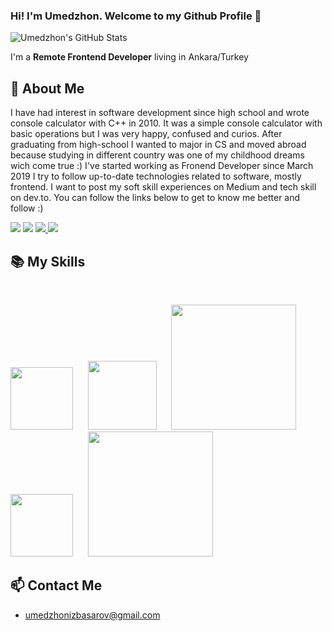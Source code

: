 ### Hi! I'm Umedzhon. Welcome to my Github Profile 👋

![Umedzhon's GitHub Stats](https://github-readme-stats.vercel.app/api?username=umedsondoniyor&show_icons=true&theme=dark)


I'm a **Remote Frontend Developer** living in Ankara/Turkey


## 📖 About Me

I have had interest in software development since high school and wrote console calculator with C++ in 2010. It was a simple console calculator with basic operations but I was very happy, confused and curios. After graduating from high-school I wanted to major in CS and moved abroad because studying in different country was one of my childhood dreams wich come true :) I've started working as Fronend Developer since March 2019 I try to follow up-to-date technologies related to software, mostly frontend. I want to post my soft skill experiences on Medium and tech skill on dev.to. You can follow the links below to get to know me better and follow :)

<p>
<a href="https://twitter.com/UmedzhonIzbasar" target="_blank"><img src="https://img.shields.io/twitter/follow/UmedzhonIzbasar?label=let%27s%20tweet&style=social"></a>
<a href="https://www.linkedin.com/in/umedzhon-izbasarov/" target="_blank"><img src="https://img.shields.io/badge/Linkedin-%23303036?logo=linkedin&color=%23303036&style=flat-square"></a>
<a href="https://medium.com/@umedzhonizbasarov" target="_blank">
<img src="https://img.shields.io/badge/Medium-%23303036?logo=medium&color=%23303036&style=flat-square">
</a>
<a href="https://dev.to/umedzhon" target="_blank">
<img src="https://img.shields.io/badge/dev.to-%23303036?logo=dev.to&color=%23303036&style=flat-square">
</a>
</p>

## 📚 My Skills

<br>

<p>
<img width='100' src='http://3con14.biz/code/_data/js/intro/js-logo.png'>&nbsp;&nbsp;&nbsp;&nbsp;&nbsp;
<img width='110' src='https://raw.githubusercontent.com/jalbertsr/logo-badge-images/master/img/react_logo.png'>&nbsp;&nbsp;&nbsp;&nbsp;&nbsp;
<img width='200' src='https://raw.githubusercontent.com/reduxjs/redux/master/logo/logo-title-dark.png'>&nbsp;&nbsp;&nbsp;&nbsp;&nbsp;
<img width="100" src="https://yasinates.com/tech/sass.svg">&nbsp;&nbsp;&nbsp;&nbsp;&nbsp;
<img width="200" src="https://refactoringui.nyc3.cdn.digitaloceanspaces.com/tailwind-logo.svg">
</p>

## 📫 Contact Me
-  umedzhonizbasarov@gmail.com

<br>

